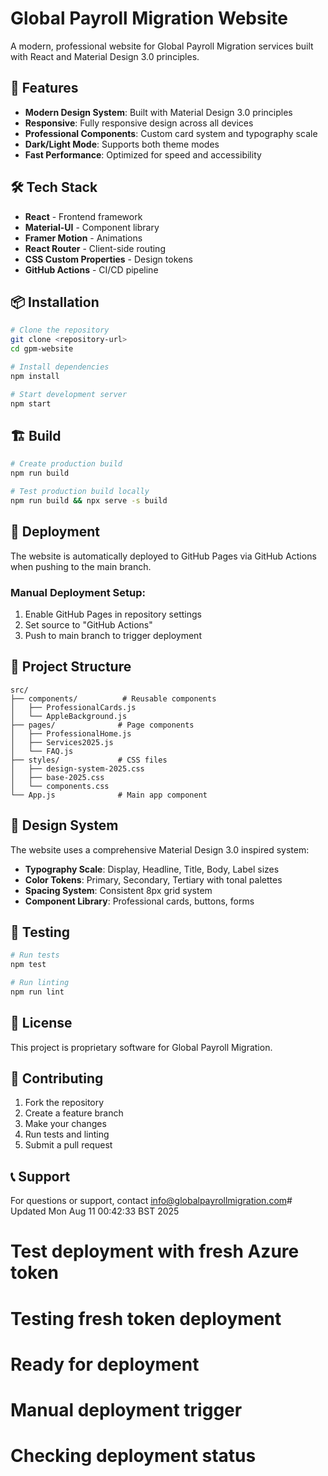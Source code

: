 # Global Payroll Migration Website

A modern, professional website for Global Payroll Migration services built with
React and Material Design 3.0 principles.

## 🚀 Features

- **Modern Design System**: Built with Material Design 3.0 principles
- **Responsive**: Fully responsive design across all devices
- **Professional Components**: Custom card system and typography scale
- **Dark/Light Mode**: Supports both theme modes
- **Fast Performance**: Optimized for speed and accessibility

## 🛠️ Tech Stack

- **React** - Frontend framework
- **Material-UI** - Component library
- **Framer Motion** - Animations
- **React Router** - Client-side routing
- **CSS Custom Properties** - Design tokens
- **GitHub Actions** - CI/CD pipeline

## 📦 Installation

```bash
# Clone the repository
git clone <repository-url>
cd gpm-website

# Install dependencies
npm install

# Start development server
npm start
```

## 🏗️ Build

```bash
# Create production build
npm run build

# Test production build locally
npm run build && npx serve -s build
```

## 🚀 Deployment

The website is automatically deployed to GitHub Pages via GitHub Actions when
pushing to the main branch.

### Manual Deployment Setup:

1. Enable GitHub Pages in repository settings
2. Set source to "GitHub Actions"
3. Push to main branch to trigger deployment

## 📁 Project Structure

```
src/
├── components/          # Reusable components
│   ├── ProfessionalCards.js
│   └── AppleBackground.js
├── pages/              # Page components
│   ├── ProfessionalHome.js
│   ├── Services2025.js
│   └── FAQ.js
├── styles/             # CSS files
│   ├── design-system-2025.css
│   ├── base-2025.css
│   └── components.css
└── App.js              # Main app component
```

## 🎨 Design System

The website uses a comprehensive Material Design 3.0 inspired system:

- **Typography Scale**: Display, Headline, Title, Body, Label sizes
- **Color Tokens**: Primary, Secondary, Tertiary with tonal palettes
- **Spacing System**: Consistent 8px grid system
- **Component Library**: Professional cards, buttons, forms

## 🧪 Testing

```bash
# Run tests
npm test

# Run linting
npm run lint
```

## 📄 License

This project is proprietary software for Global Payroll Migration.

## 👥 Contributing

1. Fork the repository
2. Create a feature branch
3. Make your changes
4. Run tests and linting
5. Submit a pull request

## 📞 Support

For questions or support, contact info@globalpayrollmigration.com# Updated Mon
Aug 11 00:42:33 BST 2025

# Test deployment with fresh Azure token

# Testing fresh token deployment

# Ready for deployment

# Manual deployment trigger

# Checking deployment status
